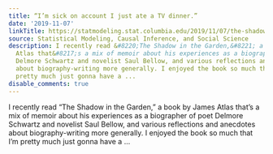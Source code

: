 ```yaml
---
title: “I’m sick on account I just ate a TV dinner.”
date: '2019-11-07'
linkTitle: https://statmodeling.stat.columbia.edu/2019/11/07/the-shadow-in-the-garden-by-james-atlas/
source: Statistical Modeling, Causal Inference, and Social Science
description: I recently read &#8220;The Shadow in the Garden,&#8221; a book by James
  Atlas that&#8217;s a mix of memoir about his experiences as a biographer of poet
  Delmore Schwartz and novelist Saul Bellow, and various reflections and anecdotes
  about biography-writing more generally. I enjoyed the book so much that I&#8217;m
  pretty much just gonna have a ...
disable_comments: true
---
```

I recently read &#8220;The Shadow in the Garden,&#8221; a book by James Atlas that&#8217;s a mix of memoir about his experiences as a biographer of poet Delmore Schwartz and novelist Saul Bellow, and various reflections and anecdotes about biography-writing more generally. I enjoyed the book so much that I&#8217;m pretty much just gonna have a ...